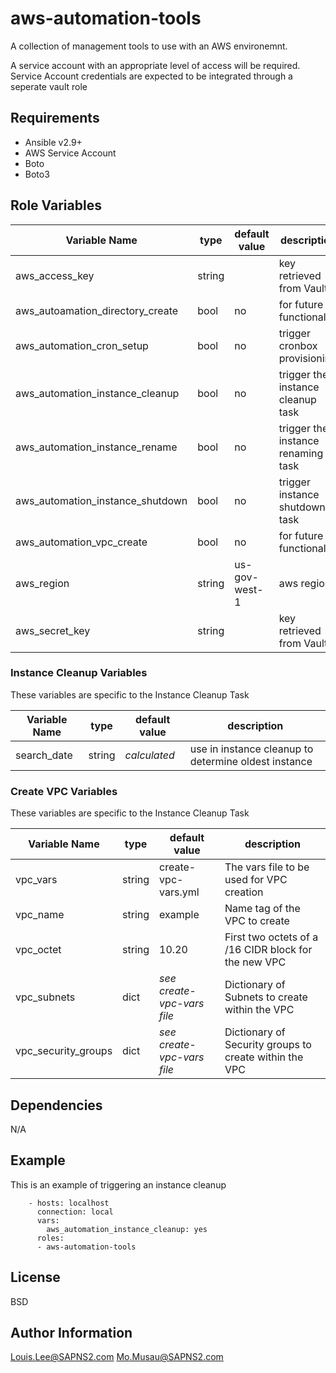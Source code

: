 aws-automation-tools
====================

A collection of management tools to use with an AWS environemnt.

A service account with an appropriate level of access will be required.
Service Account credentials are expected to be integrated through a seperate vault role

Requirements
------------
* Ansible v2.9+
* AWS Service Account
* Boto
* Boto3

Role Variables
--------------
| Variable Name                       | type    | default value | description |
| -------------                       | ----    | ------------- | ----------- |
| aws_access_key                      | string  |               | key retrieved from Vault |
| aws_autoamation_directory_create    | bool    | no            | for future functionality |
| aws_automation_cron_setup           | bool    | no            | trigger cronbox provisioning |
| aws_automation_instance_cleanup     | bool    | no            | trigger the instance cleanup task |
| aws_automation_instance_rename      | bool    | no            | trigger the instance renaming task |
| aws_automation_instance_shutdown    | bool    | no            | trigger instance shutdown task |
| aws_automation_vpc_create           | bool    | no            | for future functionality |
| aws_region                          | string  | us-gov-west-1 | aws region |
| aws_secret_key                      | string  |               | key retrieved from Vault |

### Instance Cleanup Variables
These variables are specific to the Instance Cleanup Task

| Variable Name                       | type    | default value | description |
| -------------                       | ----    | ------------- | ----------- |
| search_date                         | string  | *calculated*  | use in instance cleanup to determine oldest instance |

### Create VPC Variables
These variables are specific to the Instance Cleanup Task

| Variable Name                       | type    | default value              | description |
| ----------------------------------- | ------- | -------------------------- | ----------- |
| vpc_vars                            | string  | create-vpc-vars.yml        | The vars file to be used for VPC creation |
| vpc_name                            | string  | example                    | Name tag of the VPC to create |
| vpc_octet                           | string  | 10.20                      | First two octets of a /16 CIDR block for the new VPC |
| vpc_subnets                         | dict    | *see create-vpc-vars file* | Dictionary of Subnets to create within the VPC |
| vpc_security_groups                 | dict    | *see create-vpc-vars file* | Dictionary of Security groups to create within the VPC |

Dependencies
------------

N/A

Example
-------
This is an example of triggering an instance cleanup

```
    - hosts: localhost
      connection: local
      vars:
        aws_automation_instance_cleanup: yes
      roles:
      - aws-automation-tools
```

License
-------

BSD

Author Information
------------------

Louis.Lee@SAPNS2.com
Mo.Musau@SAPNS2.com
